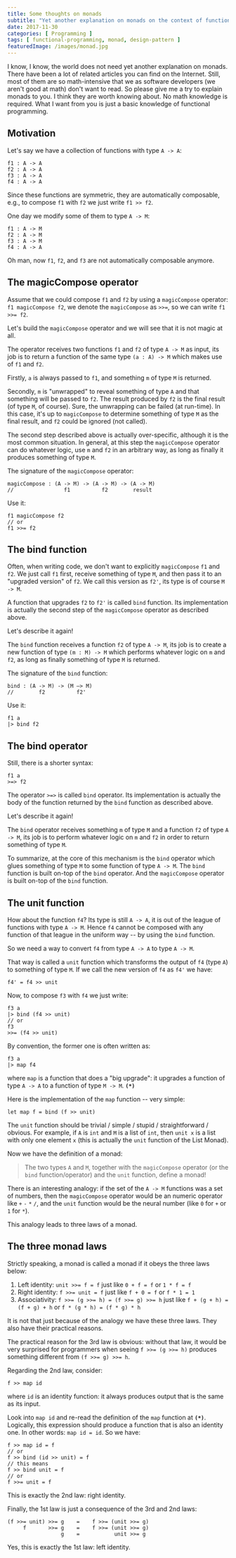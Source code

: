 ```yaml
---
title: Some thoughts on monads
subtitle: "Yet another explanation on monads on the context of functional programming."
date: 2017-11-30
categories: [ Programming ]
tags: [ functional-programming, monad, design-pattern ]
featuredImage: /images/monad.jpg
---
```


I know, I know, the world does not need yet another explanation on monads. There have been a lot of related articles you can find on the Internet. Still, most of them are so math-intensive that we as software developers (we aren't good at math) don't want to read. So please give me a try to explain monads to you. I think they are worth knowing about. No math knowledge is required. What I want from you is just a basic knowledge of functional programming.

## Motivation

Let's say we have a collection of functions with type `A -> A`:

    f1 : A -> A
    f2 : A -> A
    f3 : A -> A
    f4 : A -> A

Since these functions are symmetric, they are automatically composable, e.g., to compose `f1` with `f2` we just write `f1 >> f2`.

One day we modify some of them to type `A -> M`:

    f1 : A -> M
    f2 : A -> M
    f3 : A -> M
    f4 : A -> A

Oh man, now `f1`, `f2`, and `f3` are not automatically composable anymore.

## The magicCompose operator

Assume that we could compose `f1` and `f2` by using a `magicCompose` operator: `f1 magicCompose f2`, we denote the `magicCompose` as `>>=`, so we can write `f1 >>= f2`.

Let's build the `magicCompose` operator and we will see that it is not magic at all.

The operator receives two functions `f1` and `f2` of type `A -> M` as input, its job is to return a function of the same type `(a : A) -> M` which makes use of `f1` and `f2`.

Firstly,  `a` is always passed to `f1`, and something `m` of type `M` is returned.

Secondly, `m` is "unwrapped" to reveal something of type `A` and that something will be passed to `f2`. The result produced by `f2` is the final result (of type `M`, of course). Sure, the unwrapping can be failed (at run-time). In this case, it's up to `magicCompose` to determine something of type `M` as the final result, and `f2` could be ignored (not called).

The second step described above is actually over-specific, although it is the most common situation. In general, at this step the `magicCompose` operator can do whatever logic, use `m` and `f2` in an arbitrary way, as long as finally it produces something of type `M`.

The signature of the `magicCompose` operator:

    magicCompose : (A -> M) -> (A -> M) -> (A -> M)
    //                f1          f2        result

Use it:

    f1 magicCompose f2
    // or
    f1 >>= f2

## The bind function

Often, when writing code, we don't want to explicitly `magicCompose` `f1` and `f2`. We just call `f1` first, receive something of type `M`, and then pass it to an "upgraded version" of `f2`. We call this version as `f2'`, its type is of course `M -> M`.

A function that upgrades `f2` to `f2'` is called `bind` function. Its implementation is actually the second step of the `magicCompose` operator as described above.

Let's describe it again!

The `bind` function receives a function `f2` of type `A -> M`, its job is to create a new function of type `(m : M) -> M` which performs whatever logic on `m` and `f2`, as long as finally something of type `M` is returned.

The signature of the `bind` function:

    bind : (A -> M) -> (M —> M)
    //        f2          f2'

Use it:

    f1 a
    |> bind f2

## The bind operator

Still, there is a shorter syntax:

    f1 a
    >=> f2

The operator `>=>` is called `bind` operator. Its implementation is actually the body of the function returned by the `bind` function as described above.

Let's describe it again!

The `bind` operator receives something `m` of type `M` and a function `f2` of type `A -> M`, its job is to perform whatever logic on `m` and `f2` in order to return something of type `M`.

To summarize, at the core of this mechanism is the `bind` operator which glues something of type `M` to some function of type `A -> M`. The `bind` function is built on-top of the `bind` operator. And the `magicCompose` operator is built on-top of the `bind` function.

## The unit function

How about the function `f4`? Its type is still `A -> A`, it is out of the league of functions with type `A -> M`. Hence `f4` cannot be composed with any function of that league in the uniform way -- by using the `bind` function.

So we need a way to convert `f4` from type `A -> A` to type `A -> M`.

That way is called a `unit` function which transforms the output of `f4` (type `A`) to something of type `M`. If we call the new version of `f4` as `f4'` we have:

    f4' = f4 >> unit

Now, to compose `f3` with `f4` we just write:

    f3 a
    |> bind (f4 >> unit)
    // or
    f3
    >>= (f4 >> unit)

By convention, the former one is often written as:

    f3 a
    |> map f4

where `map` is a function that does a "big upgrade": it upgrades a function of type `A -> A` to a function of type `M -> M`. **`(*)`**

Here is the implementation of the `map` function -- very simple:

    let map f = bind (f >> unit)

The `unit` function should be trivial / simple / stupid / straightforward / obvious. For example, if `A` is `int` and `M` is a list of `int`, then `unit x` is a list with only one element `x` (this is actually the `unit` function of the List Monad).

Now we have the definition of a monad:

>The two types `A` and `M`, together with the `magicCompose` operator (or the `bind` function/operator) and the `unit` function, define a monad!

There is an interesting analogy: if the set of the `A -> M` functions was a set of numbers, then the `magicCompose` operator would be an numeric operator like `+` `-` `*` `/`, and the `unit` function would be the neural number (like `0` for `+` or `1` for `*`).

This analogy leads to three laws of a monad.

## The three monad laws

Strictly speaking, a monad is called a monad if it obeys the three laws below:

1. Left identity: `unit >>= f = f` just like `0 + f = f` or `1 * f = f`
2. Right identity: `f >>= unit = f` just like `f + 0 = f` or `f * 1 = 1`
3. Associativity: `f >>= (g >>= h) = (f >>= g) >>= h` just like `f + (g + h) = (f + g) + h` or `f * (g * h) = (f * g) * h`

It is not that just because of the analogy we have these three laws. They also have their practical reasons.

The practical reason for the 3rd law is obvious: without that law, it would be very surprised for programmers when seeing `f >>= (g >>= h)` produces something different from `(f >>= g) >>= h`.

Regarding the 2nd law, consider:

    f >> map id

where `id` is an identity function: it always produces output that is the same as its input.

Look into `map id` and re-read the definition of the `map` function at **`(*)`**. Logically, this expression should produce a function that is also an identity one. In other words: `map id = id`. So we have:

    f >> map id = f
    // or
    f >> bind (id >> unit) = f
    // this means
    f >> bind unit = f
    // or
    f >>= unit = f

This is exactly the 2nd law: right identity.

Finally, the 1st law is just a consequence of the 3rd and 2nd laws:

    (f >>= unit) >>= g    =    f >>= (unit >>= g)
         f       >>= g    =    f >>= (unit >>= g)
                     g    =           unit >>= g

Yes, this is exactly the 1st law: left identity.
